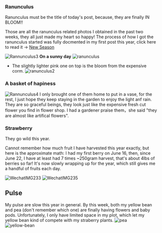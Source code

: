 ### Ranunculus
Ranunculus must be the title of today's post, because, they are finally IN BLOOM!!

Those are all the ranunculus related photos I obtained in the past two weeks, they all just made my heart so happy! The process of how I got the ranunculus started was fully docmented in my first post this year, click here to read it -> [New Season](https://moklia.github.io/2022/04/16/New-Season.html)

![Rannunculus3](https://user-images.githubusercontent.com/79727789/178087180-0875a4b0-e354-4275-8fb3-331b5047916e.jpg)
**On a sunny day**
![ranunculus](https://user-images.githubusercontent.com/79727789/178087185-391750d0-99c3-4486-b770-9beadcd5adb0.jpg)
* The slightly lighter pink one on top is the bloom from the expensive corm. 
![ranunculus2](https://user-images.githubusercontent.com/79727789/178087187-397b091d-81f0-4535-98c3-3d3e1b07dda7.jpg)

### A basket of hapiness
![Rannunculus4](https://user-images.githubusercontent.com/79727789/178087183-afa1f7b8-c404-460d-a5d2-97c446b46991.jpg)
I only brought one of them home to put in a vase, for the rest, I just hope they keep staying in the garden to enjoy the light anf rain. They are so graceful beings, they look just like the expensive fresh cut flower you find in flower shop. I had a gardener praise them，she said "they are almost like artifical flowers".

### Strawberry

They go wild this year.

Cannot remember how much fruit I have harvested this year exactly, but here is the approximate math: I had my first berry on June 16, then, since June 22, I have at least had 7 times ~250gram harvest, that's about 4lbs of berries so far! It's now slowly wrapping up for the year, which still gives me a handful of fruits each day.  

![WechatIMG233](https://user-images.githubusercontent.com/79727789/178087986-03c369a6-d4e4-404c-9379-7cae3397340e.jpg)
![WechatIMG235](https://user-images.githubusercontent.com/79727789/178087988-df737cf2-5a2d-4a62-9c54-93d5810808d4.jpg)

## Pulse 

My pulse are slow this year in general. By this week, both my yellow bean and pea (don't remember which one) are finally having flowers and baby pods. Unfortunately, I only have limited space in my plot, which let my yellow bean kind of compete with my straberry plants.
![pea](https://user-images.githubusercontent.com/79727789/178381338-e5f61937-929e-419f-83cc-5f7172538b23.jpg)
![yellow-bean](https://user-images.githubusercontent.com/79727789/178381343-ef892db8-9872-4a14-bb63-b790f729d14c.jpg)
